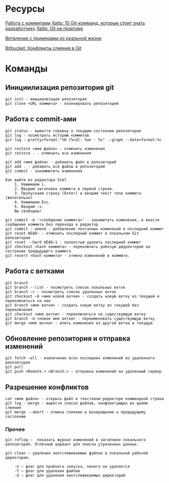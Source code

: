 # Ресурсы
[Работа с коммитами](https://igorsmolin.ru/2020/03/23/%D0%B1%D0%B0%D0%B7%D0%BE%D0%B2%D0%B0%D1%8F-%D1%80%D0%B0%D0%B1%D0%BE%D1%82%D0%B0-%D1%81-%D0%BA%D0%BE%D0%BC%D0%BC%D0%B8%D1%82%D0%B0%D0%BC%D0%B8-%D0%B2-git/)
[Хабр: 10 Git-комманд, которые стоит знать разработчику](https://habr.com/ru/company/skillbox/blog/442260/)
[Хабр: Git на практике](https://habr.com/ru/post/342116/)

[Ветвление с примерами из реальной жизни](https://proglib.io/p/vetvlenie-git-s-primerami-iz-realnoy-zhizni-2020-01-25)

[Bitbucket: Конфликты слияния в Git](https://www.atlassian.com/ru/git/tutorials/using-branches/merge-conflicts)


# Команды

## Инициилизация репозитория git

```console
git init - инициализация репозитория
git clone <URL коммита> - клоннировать репозиторий
```

## Работа с commit-ами

```console
git status - вывести справку о текущем состоянии репозитория
git log - посмотреть историю коммитов
git log --pretty=format:"%H [%cd]: %an - %s" --graph --date=format:%c
```

```console
git restore <имя файла> - отменить изменения
git restore . - отменить все изменения

git add <имя файла> - добавить файл в репозиторий
git add . - добавить все файлы в репозиторий
git commit - закоммитить изменения
```
```console
Как выйти из редактора Vim?
    1. Нажимаем i.
    2. Вводим заголовок коммита в первой строке.
    3. Пропускаем строку (Enter) и вводим текст тела коммита (желательно)
    4. Нажимаем Esc.
    5. Вводим :x.
    Вы свободны!
```

```console
git commit -m '<cообщение коммита>' - закомитить изменения, и ввести сообщение коммита без перехода в редактор
git commit --amend - добавление поэтапных изменений в последний коммит
git reset HEAD~ - отменить последний коммит в локальном Git репозитории
git reset --hard HEAD~1 - полностью удалить последний коммит
git checkout <hash коммита> - переключить рабочую дирректорий на состояние предыдущего коммита
git revert <hash коммита> - отмена изменений в коммите.
```
## Работа с ветками

```console
git branch
git branch --list - посмотреть список локальных веток
git branch –r - посмотреть список удаленных веток
git checkout –b <имя новой ветки> - создать новую ветку из текущей и переключиться на нее
git branch <имя ветки> - создать новую ветку из текущей без переключения
git checkout <имя ветки> - переключиться на существующую ветку
git branch -m <новое имя ветки> - переименовать существующую ветку
git merge <имя ветки> - влить изменения из другой ветки в текущую
```
## Обновление репозитория и отправка изменений

```console
git fetch –all - извлечение всех последних изменений из удаленного репозитория
git pull
git push <Remote.> <Branch.> - отправка изменений на удаленный сервер
```



## Разрешение конфликтов

```console
cat <имя файла> - открыть файл в текстовом редакторе коммандной строки
git log --merge - вывести список файлов, конфликтующих во время слияния
git merge --abort - отмена слияние и возвращение к предыдущему состоянию
```

### Прочее

```console
git reflog —  показать журнал изменений в заголовке локального репозитория. Отличный вариант для поиска утраченных данных.

git clean — удаление неотслеживаемых файлов в локальной рабочей директории.

    -n — флаг для пробного запуска, ничего не удаляется
    -f — флаг для удаления файлов
    -d — флаг для удаления неотслеживаемых директорий
```